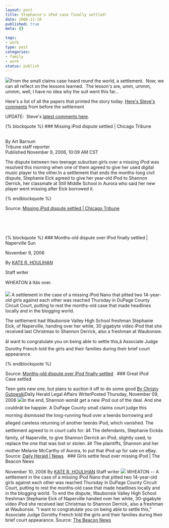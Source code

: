 ```yaml
--- 
layout: post
title: Stephanie's iPod case finally settled!
date: 2006-11-10
published: true
meta: {}

tags: 
- work
type: post
categories: 
- family
- work
status: publish
---
```



[![](http://blog.andyeick.com/content/binary/WindowsLiveWriter/StephaniesiPodcasefinallysettled_70C9/ipod_thumb.jpg)](http://blog.andyeick.com/content/binary/WindowsLiveWriter/StephaniesiPodcasefinallysettled_70C9/ipod2.jpg)From the small claims case heard round the world, a settlement.  Now, we can all reflect on the lessons learned.  The lesson's are, umm, ummm, ummm, well, I have no idea why the suit went this far...

 

Here's a list of all the papers that printed the story today. [Here's Steve's comments](http://blog.andyeick.com/2006/10/21/Pretrial+Settlement+Conference.aspx) from before the settlement

 

UPDATE:  Steve's [latest comments here](http://blog.andyeick.com/2006/11/10/The+End+Of+A+Nuisance+Lawsuit.aspx).

 {% blockquote %} ### Missing iPod dispute settled | Chicago Tribune

<br />By Art Barnum<br />Tribune staff reporter<br />Published November 9, 2006, 10:09 AM CST  

The dispute between two teenage suburban girls over a missing iPod was resolved this morning when one of them agreed to give her used digital music player to the other.In a settlement that ends the months-long civil dispute, Stephanie Eick agreed to give her year-old iPod to Shannon Derrick, her classmate at Still Middle School in Aurora who said her new player went missing after Eick borrowed it.

{% endblockquote %} 

Source: [Missing iPod dispute settled | Chicago Tribune](http://www.chicagotribune.com/news/custom/newsroom/chi-061109ipod,1,1255710.story?coll=chi-news-hed) 

 

 

 

 

 {% blockquote %} ### Months-old dispute over iPod finally settled | Naperville Sun

 

November 9, 2006  



By [KATE R. HOULIHAN](mailto:khoulihan@scn1.com?Subject=Story.Response)  



Staff writer  



WHEATON â Itâs over.  



[![](http://blog.andyeick.com/content/binary/WindowsLiveWriter/StephaniesiPodcasefinallysettled_70C9/20061109_16_11_59_1772624001_thumb.png)](http://blog.andyeick.com/content/binary/WindowsLiveWriter/StephaniesiPodcasefinallysettled_70C9/20061109_16_11_59_17726240012.png) A settlement in the case of a missing iPod Nano that pitted two 14-year-old girls against each other was reached Thursday in DuPage County Circuit Court, putting to rest the months-old case that made headlines locally and in the blogging world.  



The settlement had Waubonsie Valley High School freshman Stephanie Eick, of Naperville, handing over her white, 30 gigabyte video iPod that she received last Christmas to Shannon Derrick, also a freshman at Waubonsie.  



âI want to congratulate you on being able to settle this,â Associate Judge Dorothy French told the girls and their families during their brief court appearance.

{% endblockquote %} 

Source: [Months-old dispute over iPod finally settled](http://www.suburbanchicagonews.com/napervillesun/news/130807,6_1_NA09_WEBIPOD_S1.article)      ### Great iPod Case settled 

 Teen gets new one, but plans to auction it off to do some good  [By Christy Gutowski](mailto:cgutowski@dailyherald.com)Daily Herald Legal Affairs WriterPosted Thursday, November 09, 2006  ![](http://www.dailyherald.com/images/spacer.gif)In the end, Shannon wonât get a new iPod out of the deal.  And she couldnât be happier.  A DuPage County small claims court judge this morning dismissed the long-running feud over a teenâs borrowing and alleged careless returning of another teenâs iPod, which vanished. The settlement agreed to in court calls for:  â¢ The defendants, Stephanie Eickâs family, of Naperville, to give Shannon Derrick an iPod, slightly used, to replace the one that was lost or stolen.  â¢ The plaintiffs, Shannon and her mother Melanie McCarthy of Aurora, to put that iPod up for sale on eBay. Source: [Daily Herald | News](http://www.dailyherald.com/story.asp?id=248342)     ### Girls settle feud over missing iPod | The Beacon News

 November 10, 2006  By [KATE R. HOULIHAN](mailto:khoulihan@scn1.com?Subject=Story.Response) Staff writer  [![](http://blog.andyeick.com/content/binary/WindowsLiveWriter/StephaniesiPodcasefinallysettled_70C9/steph13.jpg)](http://www.suburbanchicagonews.com/beaconnews/news/131427,2_1_AU10_IPOD_S1.article) WHEATON -- A settlement in the case of a missing iPod Nano that pitted two 14-year-old girls against each other was reached Thursday in DuPage County Circuit Court, putting to rest the months-old case that made headlines locally and in the blogging world.  To end the dispute, Waubonsie Valley High School freshman Stephanie Eick of Naperville handed over her white, 30-gigabyte video iPod she received last Christmas to Shannon Derrick, also a freshman at Waubonsie.  "I want to congratulate you on being able to settle this," Associate Judge Dorothy French told the girls and their families during their brief court appearance. Source: [The Beacon News](http://www.suburbanchicagonews.com/beaconnews/news/131427,2_1_AU10_IPOD_S1.article)

